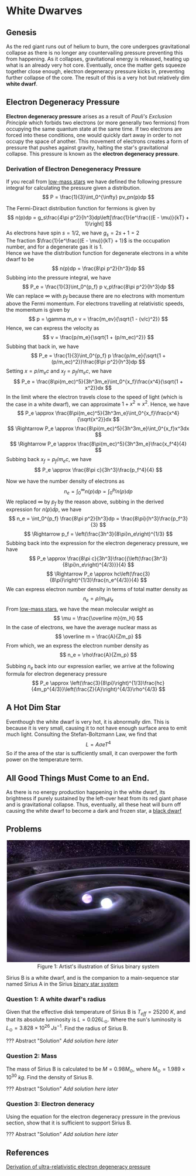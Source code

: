 # White Dwarves


## Genesis

As the red giant runs out of helium to burn, the core undergoes gravitational collapse as there is no longer any countervailing pressure preventing this from happening. As it collapses, gravitational energy is released, heating up what is an already very hot core. Eventually, once the matter gets squeeze together close enough, electron degeneracy pressure kicks in, preventing further collapse of the core.
The result of this is a very hot but relatively dim **white dwarf**.

## Electron Degeneracy Pressure

**Electron degeneracy pressure** arises as a result of *Pauli's Exclusion Principle* which forbids two electrons (or more generally two fermions) from occupying the same quantum state at the same time. If two electrons are forced into these conditions, one would quickly dart away in order to not occupy the space of another. This movement of electrons creates a form of pressure that pushes against gravity, halting the star's gravitational collapse. This pressure is known as the **electron degeneracy pressure**.

### Derivation of Electron Denegeneracy Pressure

If you recall from [low-mass stars](../stars/low_mass_star.md) we have defined the following pressure integral for calculating the pressure given a distribution.
$$
P = \frac{1}{3}\int_0^{\infty} pv_pn(p)dp
$$

The Fermi-Diract distribution function for fermions is given by
$$
n(p)dp = g_s\frac{4\pi p^2}{h^3}dp\left[\frac{1}{e^\frac{(E - \mu)}{kT} + 1}\right]
$$
As electrons have spin $s = 1/2$, we have $g_s = 2s + 1 = 2$<br>
The fraction $\frac{1}{e^\frac{(E - \mu)}{kT} + 1}$ is the occupation number, and for a degenerate gas it is 1.<br>
Hence we have the distribution function for degenerate electrons in a white dwarf to be
$$
n(p)dp = \frac{8\pi p^2}{h^3}dp
$$
Subbing into the pressure integral, we have
$$
P_e = \frac{1}{3}\int_0^{p_f} p v_p\frac{8\pi p^2}{h^3}dp
$$
We can replace $\infty$ with $p_f$ because there are no electrons with momentum above the Fermi momentum.
For electrons travelling at relativistic speeds, the momentum is given by
$$
p = \gamma m_e v = \frac{m_ev}{\sqrt{1 - (v/c)^2}}
$$
Hence, we can express the velocity as
$$
v = \frac{p/m_e}{\sqrt{1 + (p/m_ec)^2}}
$$
Subbing that back in, we have
$$
P_e = \frac{1}{3}\int_0^{p_f} p \frac{p/m_e}{\sqrt{1 + (p/m_ec)^2}}\frac{8\pi p^2}{h^3}dp
$$
Setting $x = p/m_ec$ and $x_f = p_f/m_ec$, we have
$$
P_e = \frac{8\pi(m_ec)^5}{3h^3m_e}\int_0^{x_f}\frac{x^4}{\sqrt{1 + x^2}}dx
$$
In the limit where the electron travels close to the speed of light (which is the case in a white dwarf), we can approximate $1 + x^2\approx x^2$. Hence, we have
$$
P_e \approx \frac{8\pi(m_ec)^5}{3h^3m_e}\int_0^{x_f}\frac{x^4}{\sqrt{x^2}}dx
$$
$$
\Rightarrow P_e \approx \frac{8\pi(m_ec)^5}{3h^3m_e}\int_0^{x_f}x^3dx
$$
$$
\Rightarrow P_e \approx \frac{8\pi(m_ec)^5}{3h^3m_e}\frac{x_f^4}{4}
$$
Subbing back $x_f = p_f/m_ec$, we have
$$
P_e \approx \frac{8\pi c}{3h^3}\frac{p_f^4}{4}
$$

Now we have the number density of electrons as
$$
n_e = \int_0^\infty n(p)dp = \int_0^{p_f} n(p)dp
$$
We replaced $\infty$ by $p_f$ by the reason above, subbing in the derived expression for $n(p)dp$, we have
$$
n_e = \int_0^{p_f} \frac{8\pi p^2}{h^3}dp = \frac{8\pi}{h^3}\frac{p_f^3}{3}
$$
$$
\Rightarrow p_f = \left(\frac{3h^3}{8\pi}n_e\right)^{1/3}
$$
Subbing back into the expression for the electron degeneracy pressure, we have
$$
P_e \approx \frac{8\pi c}{3h^3}\frac{{\left(\frac{3h^3}{8\pi}n_e\right)^{4/3}}}{4}
$$
$$
\Rightarrow P_e \approx hc\left(\frac{3}{8\pi}\right)^{1/3}\frac{n_e^{4/3}}{4}
$$
We can express electron number density in terms of total matter density as
$$
n_e = \rho/m_H\mu_e
$$
From [low-mass stars](../stars/low_mass_star.md), we have the mean molecular weight as
$$
\mu = \frac{\overline m}{m_H}
$$
In the case of electrons, we have the average nuclear mass as
$$
\overline m = \frac{A}{Zm_p}
$$
From which, we an express the electron number density as
$$
n_e = \rho\frac{A}{Zm_p}
$$

Subbing $n_e$ back into our expression earlier, we arrive at the following formula for electron degeneracy pressure
$$
P_e \approx \left(\frac{3}{8\pi}\right)^{1/3}\frac{hc}{4m_p^{4/3}}\left(\frac{Z}{A}\right)^{4/3}\rho^{4/3}
$$

## A Hot Dim Star

Eventhough the white dwarf is very hot, it is abnormally dim. This is because it is very small, causing it to not have enough surface area to emit much light. Consulting the Stefan-Boltzmann Law, we find that
$$
L = A\sigma eT^4
$$
So if the area of the star is sufficiently small, it can overpower the forth power on the temperature term.

## All Good Things Must Come to an End.
As there is no energy production happening in the white dwarf, its brightness if purely sustained by the left-over heat from its red giant phase and is gravitational collapse. Thus, eventually, all these heat will burn off causing the white dwarf to become a dark and frozen star, a [black dwarf](black_dwarf.md)

## Problems

<p align = "center">
<img src="../../../assets/dwarves/hohoo.jpg"></img>
<br>
<span>Figure 1: Artist's illustration of Sirius binary system</span>
</p>

Sirius B is a white dwarf, and is the companion to a main-sequence star named Sirius A in the Sirius [binary star system](../dwarves/binary_white_dwarf.md)

### Question 1: A white dwarf's radius

Given that the effective disk temperature of Sirius B is $T_{eff} = 25200\ K$, and that its absolute luminosity is $L = 0.026 L_\odot$. Where the sun's luminosity is $L_\odot = 3.828\times10^{26}\ Js^{-1}$. Find the radius of Sirius B.

??? Abstract "Solution"
	*Add solution here later*

### Question 2: Mass
The mass of Sirius B is calculated to be $M = 0.98M_\odot$, where $M_\odot = 1.989\times10^{30}\ kg$. Find the density of Sirius B.

??? Abstract "Solution"
	*Add solution here later*

### Question 3: Electron deneracy
Using the equation for the electron degeneracy pressure in the previous section, show that it is sufficient to support Sirius B.

??? Abstract "Solution"
	*Add solution here later*


## References
[Derivation of ultra-relativistic electron degeneracy pressure](https://scholarworks.wmich.edu/cgi/viewcontent.cgi?article=5320&context=masters_theses)
